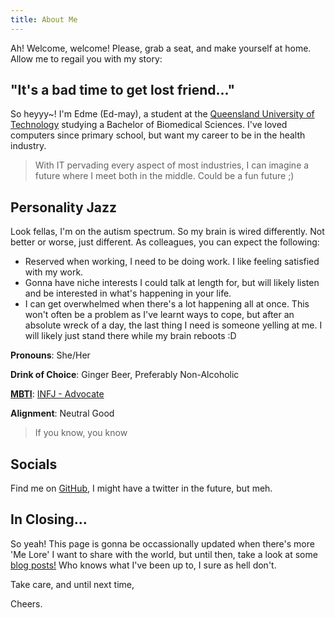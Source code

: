```yaml
---
title: About Me
---
```


Ah! Welcome, welcome! Please, grab a seat, and make yourself at home. Allow me to regail you with my story:

## "It's a bad time to get lost friend..."
So heyyy~! I'm Edme (Ed-may), a student at the [Queensland University of Technology](https://qut.edu.au) studying a Bachelor of Biomedical Sciences. I've loved computers since primary school, but want my career to be in the health industry.
> With IT pervading every aspect of most industries, I can imagine a future where I meet both in the middle. Could be a fun future ;)

## Personality Jazz
Look fellas, I'm on the autism spectrum. So my brain is wired differently. Not better or worse, just different. As colleagues, you can expect the following:
- Reserved when working, I need to be doing work. I like feeling satisfied with my work.
- Gonna have niche interests I could talk at length for, but will likely listen and be interested in what's happening in your life.
- I can get overwhelmed when there's a lot happening all at once. This won't often be a problem as I've learnt ways to cope, but after an absolute wreck of a day, the last thing I need is someone yelling at me. I will likely just stand there while my brain reboots :D

**Pronouns**: She/Her

**Drink of Choice**: Ginger Beer, Preferably Non-Alcoholic


**[MBTI](https://www.16personalities.com)**: [INFJ - Advocate](https://www.16personalities.com/infj-personality)

**Alignment**: Neutral Good
> If you know, you know

## Socials
Find me on [GitHub](https://github.com/edamame-v), I might have a twitter in the future, but meh.

## In Closing...
So yeah! This page is gonna be occassionally updated when there's more 'Me Lore' I want to share with the world, but until then, take a look at some [blog posts!](https://edamame-v.github.io) Who knows what I've been up to, I sure as hell don't.

Take care, and until next time,

Cheers.